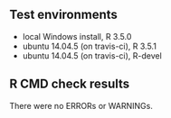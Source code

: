 ## Test environments
* local Windows install, R 3.5.0
* ubuntu 14.04.5 (on travis-ci), R 3.5.1
* ubuntu 14.04.5 (on travis-ci), R-devel

## R CMD check results
There were no ERRORs or WARNINGs. 